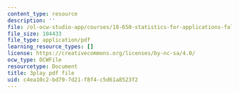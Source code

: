 ```yaml
---
content_type: resource
description: ''
file: /ol-ocw-studio-app/courses/18-650-statistics-for-applications-fall-2016/c4ea10c2bd797d21f8f4c5d61a8523f2_rLlZpnT02ZU.pdf
file_size: 104433
file_type: application/pdf
learning_resource_types: []
license: https://creativecommons.org/licenses/by-nc-sa/4.0/
ocw_type: OCWFile
resourcetype: Document
title: 3play pdf file
uid: c4ea10c2-bd79-7d21-f8f4-c5d61a8523f2
---
```

